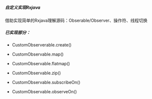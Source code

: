 ##### 自定义实现Rxjava

借助实现简单的Rxjava理解源码：Obserable/Observer、操作符、线程切换

##### 已实现部分： 
* CustomObserverable.create()

* CustomObservable.map()

* CustomObservable.flatmap()

* CustomObservable.zip()

* CustomObservable.subscribeOn()

* CustomObservable.observeOn()


